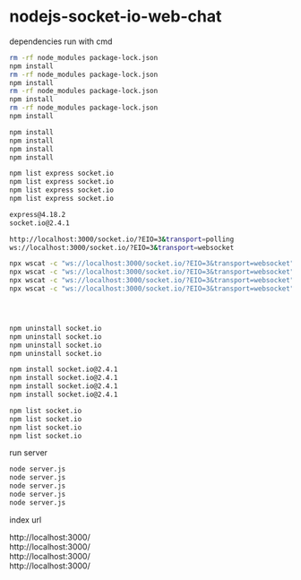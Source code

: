 # nodejs-socket-io-web-chat

dependencies
run with cmd
```bash
rm -rf node_modules package-lock.json
npm install
rm -rf node_modules package-lock.json
npm install
rm -rf node_modules package-lock.json
npm install
rm -rf node_modules package-lock.json
npm install

npm install
npm install
npm install
npm install

npm list express socket.io
npm list express socket.io
npm list express socket.io
npm list express socket.io

express@4.18.2
socket.io@2.4.1

```

```bash
http://localhost:3000/socket.io/?EIO=3&transport=polling
ws://localhost:3000/socket.io/?EIO=3&transport=websocket
```

```bash
npx wscat -c "ws://localhost:3000/socket.io/?EIO=3&transport=websocket"
npx wscat -c "ws://localhost:3000/socket.io/?EIO=3&transport=websocket"
npx wscat -c "ws://localhost:3000/socket.io/?EIO=3&transport=websocket"
npx wscat -c "ws://localhost:3000/socket.io/?EIO=3&transport=websocket"





```



```bash
npm uninstall socket.io
npm uninstall socket.io
npm uninstall socket.io
npm uninstall socket.io

npm install socket.io@2.4.1
npm install socket.io@2.4.1
npm install socket.io@2.4.1
npm install socket.io@2.4.1

npm list socket.io
npm list socket.io
npm list socket.io
npm list socket.io
```

run server
```bash
node server.js
node server.js
node server.js
node server.js
node server.js
```

index url

http://localhost:3000/ <br/>
http://localhost:3000/ <br/>
http://localhost:3000/ <br/>
http://localhost:3000/ <br/>


